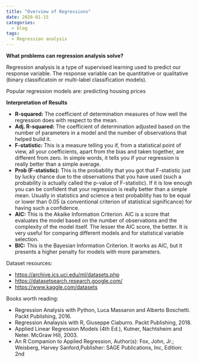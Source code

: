 ```yaml
---
title: "Overview of Regressions"
date: 2020-01-15
categories:
  - blog
tags:
  - Regression analysis
---
```


**What problems can regression analysis solve?**

Regression analysis is a type of supervised learning used to predict our response variable. The response variable can be quantitative or qualitative (binary classificatoin or multi-label classification models).

Popular regression models are: predicting housing prices

**Interpretation of Results**

- **R-squared:** The coefficient of determination measures of how well the regression does with respect to the mean.
- **Adj. R-squared:** The coefficient of determination adjusted based on the number of parameters in a model and the number of observations that helped build it.
- **F-statistic:** This is a measure telling you if, from a statistical point of view, all your coefficients, apart from the bias and taken together, are different from zero. In simple words, it tells you if your regression is really better than a simple average.
- **Prob (F-statistic):** This is the probability that you got that F-statistic just by lucky chance due to the observations that you have used (such a probability is actually called the p-value of F-statistic). If it is low enough you can be confident that your regression is really better than a simple mean. Usually in statistics and science a test probability has to be equal or lower than 0.05 (a conventional criterion of statistical significance) for having such a confidence.
- **AIC:** This is the Akaike Information Criterion. AIC is a score that evaluates the model based on the number of observations and the complexity of the model itself. The lesser the AIC score, the better. It is very useful for comparing different models and for statistical variable selection.
- **BIC:** This is the Bayesian Information Criterion. It works as AIC, but it presents a higher penalty for models with more parameters.

Dataset resources:
- https://archive.ics.uci.edu/ml/datasets.php
- https://datasetsearch.research.google.com/
- https://www.kaggle.com/datasets

Books worth reading:
- Regression Analysis with Python, Luca Massaron and Alberto Boschetti. Packt Publishing, 2016.
- Regression Analaysis with R, Giuseppe Ciaburro. Packt Publishing, 2018.
- Applied Linear Regression Models (4th Ed.), Kutner, Nachtsheim and Neter. McGraw Hill, 2003.
- An R Companion to Applied Regression, Author(s): Fox, John, Jr.; Weisberg, Harvey Sanford,Publisher: SAGE Publications, Inc, Edition: 2nd
